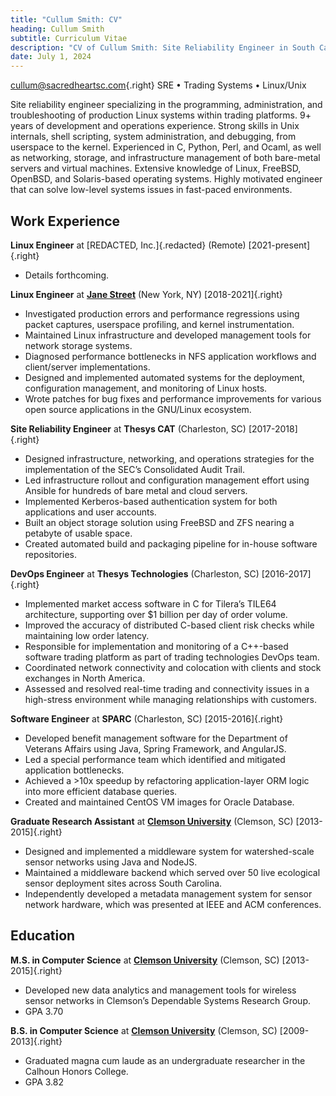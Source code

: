 ```yaml
---
title: "Cullum Smith: CV"
heading: Cullum Smith
subtitle: Curriculum Vitae
description: "CV of Cullum Smith: Site Reliability Engineer in South Carolina"
date: July 1, 2024
---
```


[cullum@sacredheartsc.com](mailto:cullum@sacredheartsc.com){.right}
SRE • Trading Systems • Linux/Unix

Site reliability engineer specializing in the programming, administration, and
troubleshooting of production Linux systems within trading platforms. 9+ years
of development and operations experience. Strong skills in Unix internals, shell
scripting, system administration, and debugging, from userspace to the kernel.
Experienced in C, Python, Perl, and Ocaml, as well as networking, storage, and
infrastructure management of both bare-metal servers and virtual machines.
Extensive knowledge of Linux, FreeBSD, OpenBSD, and Solaris-based operating systems.
Highly motivated engineer that can solve low-level systems issues in fast-paced environments.


## Work Experience

**Linux Engineer** at [REDACTED, Inc.]{.redacted} (Remote)
[2021-present]{.right}

  - Details forthcoming.

**Linux Engineer** at **[Jane Street](https://www.janestreet.com/)** (New York, NY)
[2018-2021]{.right}

  - Investigated production errors and performance regressions using packet captures,
    userspace profiling, and kernel instrumentation.
  - Maintained Linux infrastructure and developed management tools for network
    storage systems.
  - Diagnosed performance bottlenecks in NFS application workflows and client/server
    implementations.
  - Designed and implemented automated systems for the deployment, configuration
    management, and monitoring of Linux hosts.
  - Wrote patches for bug fixes and performance improvements for various open source
    applications in the GNU/Linux ecosystem.

**Site Reliability Engineer** at **Thesys CAT** (Charleston, SC)
[2017-2018]{.right}

  - Designed infrastructure, networking, and operations strategies for the
    implementation of the SEC’s Consolidated Audit Trail.
  - Led infrastructure rollout and configuration management effort using Ansible
    for hundreds of bare metal and cloud servers.
  - Implemented Kerberos-based authentication system for both applications and user
    accounts.
  - Built an object storage solution using FreeBSD and ZFS nearing a petabyte of
    usable space.
  - Created automated build and packaging pipeline for in-house software repositories.

**DevOps Engineer** at **Thesys Technologies** (Charleston, SC)
[2016-2017]{.right}

  - Implemented market access software in C for Tilera’s TILE64 architecture, supporting
    over $1 billion per day of order volume.
  - Improved the accuracy of distributed C-based client risk checks while maintaining
    low order latency.
  - Responsible for implementation and monitoring of a C++-based software trading
    platform as part of trading technologies DevOps team.
  - Coordinated network connectivity and colocation with clients and stock exchanges
    in North America.
  - Assessed and resolved real-time trading and connectivity issues in a high-stress
    environment while managing relationships with customers.

**Software Engineer** at **SPARC** (Charleston, SC)
[2015-2016]{.right}

  - Developed benefit management software for the Department of Veterans Affairs
    using Java, Spring Framework, and AngularJS.
  - Led a special performance team which identified and mitigated application
    bottlenecks.
  - Achieved a >10x speedup by refactoring application-layer ORM logic into more
    efficient database queries.
  - Created and maintained CentOS VM images for Oracle Database.

**Graduate Research Assistant** at **[Clemson University](https://www.clemson.edu/)** (Clemson, SC)
[2013-2015]{.right}

  - Designed and implemented a middleware system for watershed-scale sensor networks
    using Java and NodeJS.
  - Maintained a middleware backend which served over 50 live ecological sensor
    deployment sites across South Carolina.
  - Independently developed a metadata management system for sensor network hardware,
    which was presented at IEEE and ACM conferences.


## Education

**M.S. in Computer Science** at **[Clemson University](https://www.clemson.edu/)** (Clemson, SC)
[2013-2015]{.right}

  - Developed new data analytics and management tools for wireless sensor networks
    in Clemson’s Dependable Systems Research Group.
  - GPA 3.70

**B.S. in Computer Science** at **[Clemson University](https://www.clemson.edu/)** (Clemson, SC)
[2009-2013]{.right}

  - Graduated magna cum laude as an undergraduate researcher in the Calhoun
    Honors College.
  - GPA 3.82
